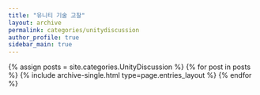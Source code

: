```yaml
---
title: "유니티 기술 고찰"
layout: archive
permalink: categories/unitydiscussion
author_profile: true
sidebar_main: true
---
```



{% assign posts = site.categories.UnityDiscussion %}
{% for post in posts %} {% include archive-single.html type=page.entries_layout %} {% endfor %}
